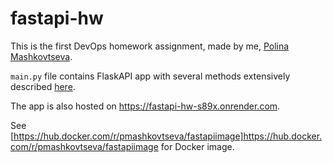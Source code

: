 # fastapi-hw

This is the first DevOps homework assignment, made by me, [Polina Mashkovtseva](https://github.com/pmashkovtseva).

`main.py` file contains FlaskAPI app with several methods extensively described [here](https://drive.google.com/file/d/1qtHEGCl2gpLxOR7CJPOC40tHp4hwYL5_/view).

The app is also hosted on https://fastapi-hw-s89x.onrender.com.

See [https://hub.docker.com/r/pmashkovtseva/fastapiimage]https://hub.docker.com/r/pmashkovtseva/fastapiimage for Docker image.
